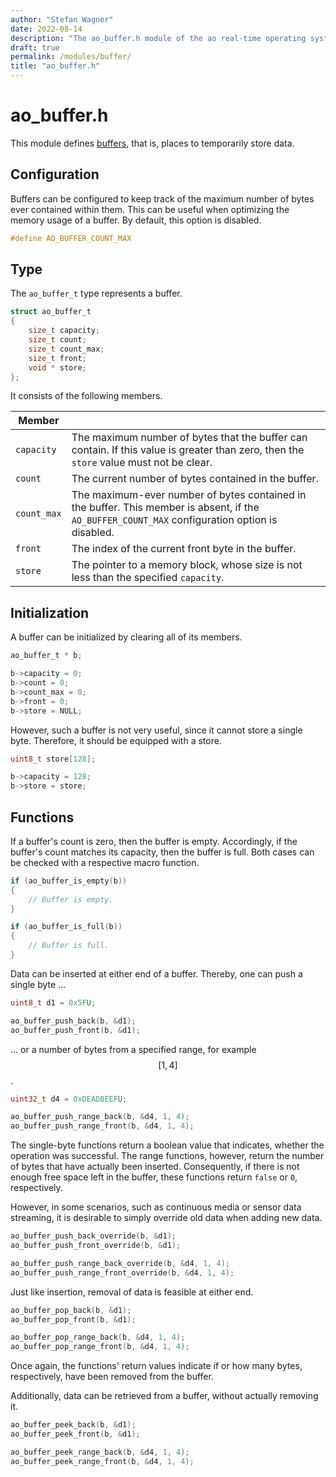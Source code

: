 ```yaml
---
author: "Stefan Wagner"
date: 2022-08-14
description: "The ao_buffer.h module of the ao real-time operating system."
draft: true
permalink: /modules/buffer/
title: "ao_buffer.h"
---
```


# ao_buffer.h

This module defines [buffers](https://en.wikipedia.org/wiki/Data_buffer), that is, places to temporarily store data.

## Configuration

Buffers can be configured to keep track of the maximum number of bytes ever contained within them. This can be useful when optimizing the memory usage of a buffer. By default, this option is disabled.

```c
#define AO_BUFFER_COUNT_MAX
```

## Type

The `ao_buffer_t` type represents a buffer. 

```c
struct ao_buffer_t
{
    size_t capacity;
    size_t count;
    size_t count_max;
    size_t front;
    void * store;
};
```

It consists of the following members.

| Member | |
|-|-|
| `capacity` | The maximum number of bytes that the buffer can contain. If this value is greater than zero, then the `store` value must not be clear. |
| `count` | The current number of bytes contained in the buffer. |
| `count_max` | The maximum-ever number of bytes contained in the buffer. This member is absent, if the `AO_BUFFER_COUNT_MAX` configuration option is disabled.  |
| `front` | The index of the current front byte in the buffer. |
| `store` | The pointer to a memory block, whose size is not less than the specified `capacity`. |

## Initialization

A buffer can be initialized by clearing all of its members. 

```c
ao_buffer_t * b;
```

```c
b->capacity = 0;
b->count = 0;
b->count_max = 0;
b->front = 0;
b->store = NULL;
```

However, such a buffer is not very useful, since it cannot store a single byte. Therefore, it should be equipped with a store.

```c
uint8_t store[128];
```

```c
b->capacity = 128;
b->store = store;
```

## Functions

If a buffer's count is zero, then the buffer is empty. Accordingly, if the buffer's count matches its capacity, then the buffer is full. Both cases can be checked with a respective macro function.

```c
if (ao_buffer_is_empty(b))
{
    // Buffer is empty.
}
```

```c
if (ao_buffer_is_full(b))
{
    // Buffer is full.
}
```

Data can be inserted at either end of a buffer. Thereby, one can push a single byte ...

```c
uint8_t d1 = 0x5FU;
```

```c
ao_buffer_push_back(b, &d1);
ao_buffer_push_front(b, &d1);
```

... or a number of bytes from a specified range, for example $$[1, 4]$$.

```c
uint32_t d4 = 0xDEADBEEFU;
```

```c
ao_buffer_push_range_back(b, &d4, 1, 4);
ao_buffer_push_range_front(b, &d4, 1, 4);
```

The single-byte functions return a boolean value that indicates, whether the operation was successful. The range functions, however, return the number of bytes that have actually been inserted. Consequently, if there is not enough free space left in the buffer, these functions return `false` or `0`, respectively. 

However, in some scenarios, such as continuous media or sensor data streaming, it is desirable to simply override old data when adding new data.

```c
ao_buffer_push_back_override(b, &d1);
ao_buffer_push_front_override(b, &d1);
```

```c
ao_buffer_push_range_back_override(b, &d4, 1, 4);
ao_buffer_push_range_front_override(b, &d4, 1, 4);
```

Just like insertion, removal of data is feasible at either end.

```c
ao_buffer_pop_back(b, &d1);
ao_buffer_pop_front(b, &d1);
```

```c
ao_buffer_pop_range_back(b, &d4, 1, 4);
ao_buffer_pop_range_front(b, &d4, 1, 4);
```

Once again, the functions' return values indicate if or how many bytes, respectively, have been removed from the buffer.

Additionally, data can be retrieved from a buffer, without actually removing it.

```c
ao_buffer_peek_back(b, &d1);
ao_buffer_peek_front(b, &d1);
```

```c
ao_buffer_peek_range_back(b, &d4, 1, 4);
ao_buffer_peek_range_front(b, &d4, 1, 4);
```
